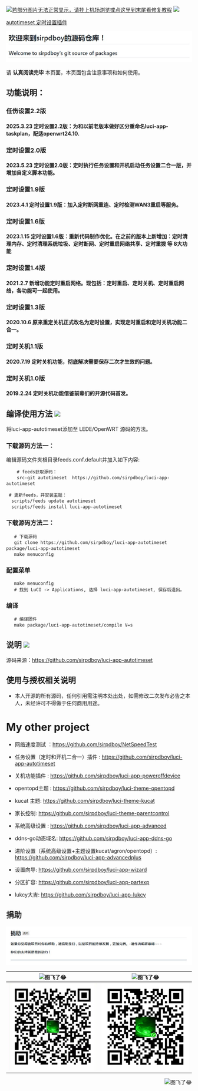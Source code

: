 [![若部分图片无法正常显示，请挂上机场浏览或点这里到末尾看修复教程](https://visitor-badge-deno.deno.dev/sirpdboy.sirpdboy.svg)](#解决-github-网页上图片显示失败的问题) [![](https://img.shields.io/badge/TG群-点击加入-FFFFFF.svg)](https://t.me/joinchat/AAAAAEpRF88NfOK5vBXGBQ)

[autotimeset  定时设置插件](https://github.com/sirpdboy/luci-app-autotimeset)

![screenshots](https://raw.githubusercontent.com/sirpdboy/openwrt/master/doc/说明1.jpg)

请 **认真阅读完毕** 本页面，本页面包含注意事项和如何使用。

## 功能说明：


### 任伤设置2.2版
#### 2025.3.23 定时设置2.2版：为和以前老版本做好区分重命名luci-app-taskplan，配适openwrt24.10.

### 定时设置2.0版
#### 2023.5.23 定时设置2.0版：定时执行任务设置和开机启动任务设置二合一版，并增加自定义脚本功能。

### 定时设置1.9版
#### 2023.4.1 定时设置1.9版：加入定时断网重连、定时检测WAN3重启等服务。

### 定时设置1.6版
#### 2023.1.15 定时设置1.6版：重新代码制作优化。在之前的版本上新增加：定时清理内存、定时清理系统垃圾、定时断网、定时重启网络共享、定时重拨 等 8大功能

### 定时设置1.4版
#### 2021.2.7 新增功能定时重启网络。现包括：定时重启、定时关机、定时重启网络，各功能可一起使用。

### 定时设置1.3版
#### 2020.10.6 原来重定关机正式改名为定时设置，实现定时重启和定时关机功能二合一。

### 定时关机1.1版
#### 2020.7.19  定时关机功能，彻底解决需要保存二次才生效的问题。

### 定时关机1.0版
#### 2019.2.24 定时关机功能借鉴前辈们的开源代码首发。

## 编译使用方法 [![](https://img.shields.io/badge/-编译使用方法-F5F5F5.svg)](#编译使用方法-)

将luci-app-autotimeset添加至 LEDE/OpenWRT 源码的方法。

### 下载源码方法一：
编辑源码文件夹根目录feeds.conf.default并加入如下内容:

```Brach
    # feeds获取源码：
    src-git autotimeset  https://github.com/sirpdboy/luci-app-autotimeset
 ``` 
  ```Brach
   # 更新feeds，并安装主题：
    scripts/feeds update autotimeset
	scripts/feeds install luci-app-autotimeset
 ``` 	

### 下载源码方法二：
 ```Brach
    # 下载源码
    git clone https://github.com/sirpdboy/luci-app-autotimeset package/luci-app-autotimeset
    make menuconfig
 ``` 
### 配置菜单
 ```Brach
    make menuconfig
	# 找到 LuCI -> Applications, 选择 luci-app-autotimeset, 保存后退出。
 ``` 
### 编译
 ```Brach 
    # 编译固件
    make package/luci-app-autotimeset/compile V=s
 ```

## 说明 [![](https://img.shields.io/badge/-说明-F5F5F5.svg)](#说明-)

源码来源：https://github.com/sirpdboy/luci-app-autotimeset



## 使用与授权相关说明
 
- 本人开源的所有源码，任何引用需注明本处出处，如需修改二次发布必告之本人，未经许可不得做于任何商用用途。


# My other project

- 网络速度测试 ：https://github.com/sirpdboy/NetSpeedTest

- 任务设置（定时和开机二合一）插件 : https://github.com/sirpdboy/luci-app-autotimeset

- 关机功能插件 : https://github.com/sirpdboy/luci-app-poweroffdevice

- opentopd主题 : https://github.com/sirpdboy/luci-theme-opentopd

- kucat 主题: https://github.com/sirpdboy/luci-theme-kucat

- 家长控制: https://github.com/sirpdboy/luci-theme-parentcontrol

- 系统高级设置 : https://github.com/sirpdboy/luci-app-advanced

- ddns-go动态域名: https://github.com/sirpdboy/luci-app-ddns-go

- 进阶设置（系统高级设置+主题设置kucat/agron/opentopd）: https://github.com/sirpdboy/luci-app-advancedplus

- 设置向导: https://github.com/sirpdboy/luci-app-wizard

- 分区扩容: https://github.com/sirpdboy/luci-app-partexp

- lukcy大吉: https://github.com/sirpdboy/luci-app-lukcy

## 捐助

![screenshots](https://raw.githubusercontent.com/sirpdboy/openwrt/master/doc/说明3.jpg)

|     <img src="https://img.shields.io/badge/-支付宝-F5F5F5.svg" href="#赞助支持本项目-" height="25" alt="图飞了😂"/>  |  <img src="https://img.shields.io/badge/-微信-F5F5F5.svg" height="25" alt="图飞了😂" href="#赞助支持本项目-"/>  | 
| :-----------------: | :-------------: |
|![xm1](https://raw.githubusercontent.com/sirpdboy/openwrt/master/doc/支付宝.png) | ![xm1](https://raw.githubusercontent.com/sirpdboy/openwrt/master/doc/微信.png) |

<a href="#readme">
    <img src="https://img.shields.io/badge/-返回顶部-orange.svg" alt="图飞了😂" title="返回顶部" align="right"/>
</a>
